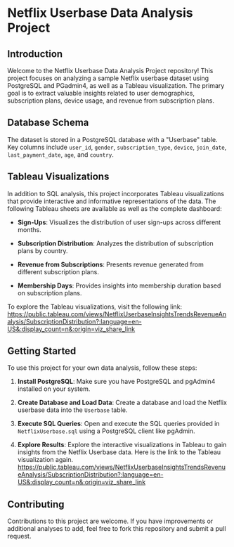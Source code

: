 # Netflix Userbase Data Analysis Project

## Introduction

Welcome to the Netflix Userbase Data Analysis Project repository! This project focuses on analyzing a sample Netflix userbase dataset using PostgreSQL and PGadmin4, as well as a Tableau visualization. The primary goal is to extract valuable insights related to user demographics, subscription plans, device usage, and revenue from subscription plans.

## Database Schema

The dataset is stored in a PostgreSQL database with a "Userbase" table. Key columns include `user_id`, `gender`, `subscription_type`, `device`, `join_date`, `last_payment_date`, `age`, and `country`.

## Tableau Visualizations

In addition to SQL analysis, this project incorporates Tableau visualizations that provide interactive and informative representations of the data. The following Tableau sheets are available as well as the complete dashboard:

- **Sign-Ups**: Visualizes the distribution of user sign-ups across different months.

- **Subscription Distribution**: Analyzes the distribution of subscription plans by country.

- **Revenue from Subscriptions**: Presents revenue generated from different subscription plans.

- **Membership Days**: Provides insights into membership duration based on subscription plans.

To explore the Tableau visualizations, visit the following link: https://public.tableau.com/views/NetflixUserbaseInsightsTrendsRevenueAnalysis/SubscriptionDistribution?:language=en-US&:display_count=n&:origin=viz_share_link

## Getting Started

To use this project for your own data analysis, follow these steps:

1. **Install PostgreSQL**: Make sure you have PostgreSQL and pgAdmin4 installed on your system.

2. **Create Database and Load Data**: Create a database and load the Netflix userbase data into the `Userbase` table.

3. **Execute SQL Queries**: Open and execute the SQL queries provided in `NetflixUserbase.sql` using a PostgreSQL client like pgAdmin.

4. **Explore Results**: Explore the interactive visualizations in Tableau to gain insights from the Netflix Userbase data. Here is the link to the Tableau visualization again.
   https://public.tableau.com/views/NetflixUserbaseInsightsTrendsRevenueAnalysis/SubscriptionDistribution?:language=en-US&:display_count=n&:origin=viz_share_link

## Contributing

Contributions to this project are welcome. If you have improvements or additional analyses to add, feel free to fork this repository and submit a pull request.
